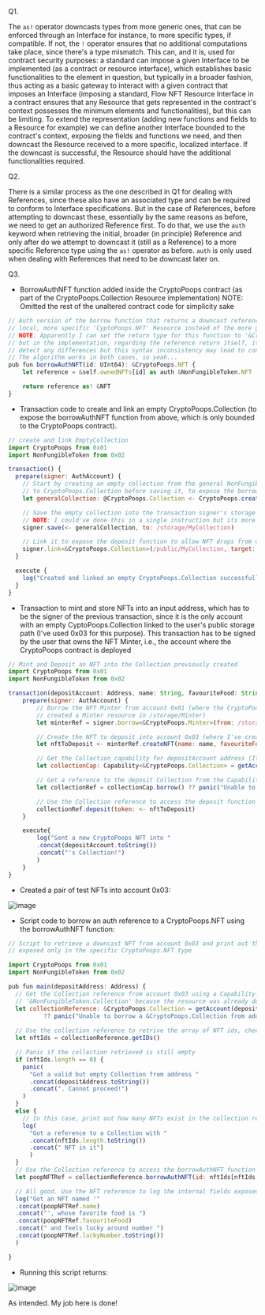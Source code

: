 Q1.

The <code>as!</code> operator downcasts types from more generic ones, that can be enforced through an Interface for instance, to more specific types, if compatible. If not, the <code>!</code> operator ensures that no additional computations take place, since there's a type mismatch. This can, and it is, used for contract security purposes: a standard can impose a given Interface to be implemented (as a contract or resource interface), which establishes basic functionalities to the element in question, but typically in a broader fashion, thus acting as a basic gateway to interact with a given contract that imposes an Interface (imposing a standard, Flow NFT Resource Interface in a contract ensures that any Resource that gets represented in the contract's context possesses the minimum elements and functionalities), but this can be limiting. To extend the representation (adding new functions and fields to a Resource for example) we can define another Interface bounded to the contract's context, exposing the fields and functions we need, and then downcast the Resource received to a more specific, localized interface. If the downcast is successful, the Resource should have the additional functionalities required.

Q2.

There is a similar process as the one described in Q1 for dealing with References, since these also have an associated type and can be required to conform to Interface specifications. But in the case of References, before attempting to downcast these, essentially by the same reasons as before, we need to get an authorized Reference first. To do that, we use the <code>auth</code> keyword when retrieving the initial, broader (in principle) Reference and only after do we attempt to downcast it (still as a Reference) to a more specific Reference type using the <code>as!</code> operator as before. <code>auth</code> is only used when dealing with References that need to be downcast later on.


Q3.

* BorrowAuthNFT function added inside the CryptoPoops contract (as part of the CryptoPoops.Collection Resource implementation)
NOTE: Omitted the rest of the unaltered contract code for simplicity sake

```javascript
// Auth version of the borrow function that returns a downcast reference to the
// local, more specific 'CyptoPoops.NFT' Resource instead of the more generic 'NonFungibleToken.NFT' one
// NOTE: Apparently I can set the return type for this function to '&CryptoPoops.NFT', as well as to just '&NFT' 
// but in the implementation, regarding the reference return itself, it needs to be '&NFT'. Functionally I can't
// detect any differences but this syntax inconsistency may lead to confusion
// The algorithm works in both cases, so yeah...
pub fun borrowAuthNFT(id: UInt64): &CryptoPoops.NFT {
    let reference = &self.ownedNFTs[id] as auth &NonFungibleToken.NFT

    return reference as! &NFT
}
```

* Transaction code to create and link an empty CryptoPoops.Collection (to expose the borrowAuthNFT function from above, which is only bounded
to the CryptoPoops contract).

```javascript
// create and link EmptyCollection
import CryptoPoops from 0x01
import NonFungibleToken from 0x02

transaction() {
  prepare(signer: AuthAccount) {
    // Start by creating an empty collection from the general NonFungibleToken.Collection type and downcast it
    // to CryptoPoops.Collection before saving it, to expose the borrowAuthNFT function
    let generalCollection: @CryptoPoops.Collection <- CryptoPoops.createEmptyCollection() as! @CryptoPoops.Collection

    // Save the empty collection into the transaction signer's storage
    // NOTE: I could've done this in a single instruction but its more clear this way
    signer.save(<- generalCollection, to: /storage/MyCollection)

    // Link it to expose the deposit function to allow NFT drops from other user's accounts
    signer.link<&CryptoPoops.Collection>(/public/MyCollection, target: /storage/MyCollection)
  }

  execute {
    log("Created and linked an empty CryptoPoops.Collection successfully!")
  }
}
```

* Transaction to mint and store NFTs into an input address, which has to be the signer of the previous transaction, since it is the only account with an empty CyptoPoops.Collection linked to the user's public storage path (I've used 0x03 for this purpose). This transaction has to be signed by the user that owns the NFT Minter, i.e., the account where the CryptoPoops contract is deployed

```javascript
// Mint and Deposit an NFT into the Collection previously created
import CryptoPoops from 0x01
import NonFungibleToken from 0x02

transaction(depositAccount: Address, name: String, favouriteFood: String, luckyNumber: Int) {
    prepare(signer: AuthAccount) {
        // Borrow the NFT Minter from account 0x01 (where the CryptoPoops contract was deployed. Its initiation
        // created a Minter resource in /storage/Minter)
        let minterRef = signer.borrow<&CryptoPoops.Minter>(from: /storage/Minter) ?? panic("There's no Minter resource in storage!")

        // Create the NFT to deposit into account 0x03 (where I've create a Collection with the previous transaction)
        let nftToDeposit <- minterRef.createNFT(name: name, favouriteFood: favouriteFood, luckyNumber: luckyNumber)

        // Get the Collection capability for depositAccount address (It was publicly linked in the creation transaction)
        let collectionCap: Capability<&CryptoPoops.Collection> = getAccount(depositAccount).getCapability<&CryptoPoops.Collection>(/public/MyCollection)

        // Get a reference to the deposit Collection from the Capability
        let collectionRef = collectionCap.borrow() ?? panic("Unable to retrieve a Collection Reference from the Capability!")

        // Use the Collection reference to access the deposit function and drop the NFT into the other user's collection
        collectionRef.deposit(token: <- nftToDeposit)
    }

    execute{
        log("Sent a new CryptoPoops NFT into "
        .concat(depositAccount.toString())
        .concat("'s Collection!")
        )
    }
}
```

* Created a pair of test NFTs into account 0x03:

![image](https://user-images.githubusercontent.com/39467168/170889690-cea6a342-b22d-4198-bf16-b192943f0371.png)

* Script code to borrow an auth reference to a CryptoPoops.NFT using the borrowAuthNFT function:

```javascript
// Script to retrieve a downcast NFT from account 0x03 and print out the internal parameters
// exposed only in the specific CryptoPoops.NFT type

import CryptoPoops from 0x01
import NonFungibleToken from 0x02

pub fun main(depositAddress: Address) {
  // Get the Collection reference from account 0x03 using a Capability. This should be a '&CryptoPoops.Collection' type instead of
  // '&NonFungibleToken.Collection' because the resource was already downcast after creation
  let collectionReference: &CryptoPoops.Collection = getAccount(depositAddress).getCapability<&CryptoPoops.Collection>(/public/MyCollection).borrow() 
          ?? panic("Unable to borrow a &CryptoPoops.Collection from address ".concat(depositAddress.toString()))
  
  // Use the collection reference to retrive the array of NFT ids, check if it is not empty and retrieve the id of the last element to borrow its auth reference
  let nftIds = collectionReference.getIDs()

  // Panic if the collection retrieved is still empty
  if (nftIds.length == 0) {
    panic(
      "Got a valid but empty Collection from address "
      .concat(depositAddress.toString())
      .concat(". Cannot proceed!")
    )
  }
  else {
    // In this case, print out how many NFTs exist in the collection retrieved
    log(
      "Got a reference to a Collection with "
      .concat(nftIds.length.toString())
      .concat(" NFT in it")
      )
  }
  // Use the Collection reference to access the borrowAuthNFT function to retrieve a downcast reference to the last NFT in the Collection
  let poopNFTRef = collectionReference.borrowAuthNFT(id: nftIds[nftIds.length - 1])

  // All good. Use the NFT reference to log the internal fields exposed only in the specific NFT type
  log("Got an NFT named '"
  .concat(poopNFTRef.name)
  .concat("', whose favorite food is ")
  .concat(poopNFTRef.favouriteFood)
  .concat(" and feels lucky around number ")
  .concat(poopNFTRef.luckyNumber.toString())
  )

}
```

* Running this script returns:

![image](https://user-images.githubusercontent.com/39467168/170889653-e46c32da-6136-4e69-83b9-45a34031bd38.png)

As intended. My job here is done!


